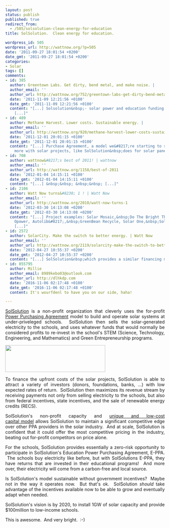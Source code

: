 ```yaml
---
layout: post
status: publish
published: true
redirect_from:
  - /505/solsolution-clean-energy-for-education
title: SolSolution.  Clean energy for education.

wordpress_id: 505
wordpress_url: http://wattnow.org/?p=505
date: '2011-09-27 18:01:54 +0200'
date_gmt: '2011-09-27 18:01:54 +0200'
categories:
- Solar
tags: []
comments:
- id: 385
  author: Greentown Labs. Get dirty, bend metal, and make noise. |
  author_email: ''
  author_url: http://wattnow.org/752/greentown-labs-get-dirty-bend-metal-and-make-noise
  date: '2011-11-09 12:21:56 +0100'
  date_gmt: '2011-11-09 12:21:56 +0100'
  content: "[...] Solsolution&nbsp;- solar power and education funding for schools
    [...]"
- id: 489
  author: Methane Harvest. Lower costs. Sustainable energy. |
  author_email: ''
  author_url: http://wattnow.org/920/methane-harvest-lower-costs-sustainable-energy
  date: '2011-12-01 20:01:15 +0100'
  date_gmt: '2011-12-01 20:01:15 +0100'
  content: "[...] Purchase Agreement, a model we&#8217;re starting to see more and
    more with solar projects, like SolSolution&nbsp;does for solar panels on [...]"
- id: 708
  author: wattnow&#8217;s best of 2011! | wattnow
  author_email: ''
  author_url: http://wattnow.org/1158/best-of-2011
  date: '2012-01-04 14:15:11 +0100'
  date_gmt: '2012-01-04 14:15:11 +0100'
  content: "[...] &nbsp;&nbsp; &nbsp;&nbsp; [...]"
- id: 2106
  author: Watt Now turns&#8230; 1 ! | Watt Now
  author_email: ''
  author_url: http://wattnow.org/2010/watt-now-turns-1
  date: '2012-03-30 14:13:08 +0200'
  date_gmt: '2012-03-30 14:13:08 +0200'
  content: "[...] Project examples: Solar Mosaic,&nbsp;Do The Bright Thing,&nbsp;RecycleBank,
    Opower, Autolib&#8217;,&nbsp;GreenBean Recycle, Solar One,&nbsp;SolSolution,&nbsp;B-squares.
    [...]"
- id: 2572
  author: SolarCity. Make the switch to better energy. | Watt Now
  author_email: ''
  author_url: http://wattnow.org/2119/solarcity-make-the-switch-to-better-energy
  date: '2012-04-27 10:55:37 +0200'
  date_gmt: '2012-04-27 10:55:37 +0200'
  content: "[...] SolSolution&nbsp;which provides a similar financing model for [...]"
- id: 855795
  author: Millie
  author_email: 8989kebo03@outlook.com
  author_url: http://dlhkdp.com
  date: '2016-11-06 02:17:48 +0100'
  date_gmt: '2016-11-06 02:17:48 +0100'
  content: It's wourfdenl to have you on our side, haha!

---
```

<p style="text-align: justify;"><a href="http://www.sol-solution.org/">SolSolution</a>&nbsp;is a non-profit organization that cleverly uses the for-profit <a href="http://en.wikipedia.org/wiki/Power_Purchase_Agreement">Power Purchasing Agreement</a> model to build and operate solar systems at under-priveleged schools. &nbsp;SolSolution then sells the solar-generated electricity to the schools, and uses whatever funds that would normally be considered profits to re-invest in the school's STEM (Science, Technology, Engineering, and Mathematics) and Green Entrepreneurship programs.</p>
<p style="text-align: justify;"><a href="{{ 'assets/from-wordpress/uploads/2011/09/solsolution.png' | relative_url }}"><img class="size-full wp-image-506 alignnone" title="solsolution" src="{{ 'assets/from-wordpress/uploads/2011/09/solsolution.png' | relative_url }}" alt="" width="316" height="85" /></a></p>
<p style="text-align: justify;">
<p style="text-align: justify;">To finance the upfront costs of the solar projects, SolSolution is able to attract a variety of investors (donors, foundations, banks, ...) with low expected rates of return. &nbsp;SolSolution then maximizes its revenue stream by receiving payments not only from selling electricity to the schools, but also from federal incentives, state incentives, and the sale of renewable energy credits (RECS).</p>
<p style="text-align: justify;">SolSolution's non-profit capacity and <a href="http://www.sol-solution.org/impact/our-business-model/">unique and low-cost capital&nbsp;model</a>&nbsp;allows SolSolution to maintain a significant competitive edge over other PPA providers in the solar industry. &nbsp;And at scale, SolSolution is confident that it could offer the most competitive pricing in the industry, beating out for-profit competitors on price alone.</p>
<p style="text-align: justify;">For the schools, SolSolution provides essentially a zero-risk opportunity to participate in SolSolution's Education Power Purchasing Agreement, E-PPA. &nbsp;The schools buy electricity like before, but with SolSolutions E-PPA, they have returns that are invested in their educational programs! &nbsp;And more over, their electricity will come from a carbon-free and local source.</p>
<p style="text-align: justify;">Is SolSolution's model sustainable without government incentives? &nbsp;Maybe not in the way it operates now. &nbsp;But that's ok. &nbsp;SolSolution <em>should</em> take advantage of the incentives available now to be able to grow and eventually adapt when needed.</p>
<p style="text-align: justify;">SolSolution's vision is by 2020, to install 1GW of solar capacity and provide $100million to low-income schools.</p>
<p style="text-align: justify;">This is awesome. &nbsp;And very bright. &nbsp;:-)</p>
